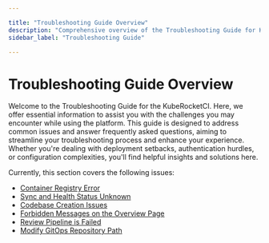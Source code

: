 ```yaml
---

title: "Troubleshooting Guide Overview"
description: "Comprehensive overview of the Troubleshooting Guide for KubeRocketCI, providing solutions to common issues such as container registry errors, codebase creation, and more."
sidebar_label: "Troubleshooting Guide"

---
```

<!-- markdownlint-disable MD025 -->

# Troubleshooting Guide Overview

<head>
  <link rel="canonical" href="https://docs.kuberocketci.io/docs/operator-guide/troubleshooting/overview/" />
</head>

Welcome to the Troubleshooting Guide for the KubeRocketCI. Here, we offer essential information to assist you with the challenges you may encounter while using the platform. This guide is designed to address common issues and answer frequently asked questions, aiming to streamline your troubleshooting process and enhance your experience. Whether you're dealing with deployment setbacks, authentication hurdles, or configuration complexities, you'll find helpful insights and solutions here.

Currently, this section covers the following issues:

* [Container Registry Error](container-registry-error.md)
* [Sync and Health Status Unknown](sync-health-status-unknown.md)
* [Codebase Creation Issues](codebase-creation-issues.md)
* [Forbidden Messages on the Overview Page](forbidden-messages.md)
* [Review Pipeline is Failed](review-pipeline-is-failed.md)
* [Modify GitOps Repository Path](modify-gitops-repo-path.md)
